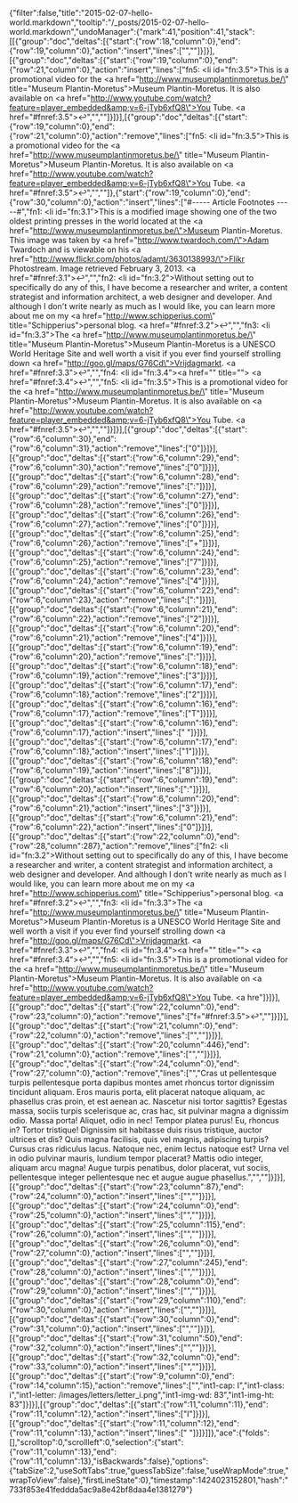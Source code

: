 {"filter":false,"title":"2015-02-07-hello-world.markdown","tooltip":"/_posts/2015-02-07-hello-world.markdown","undoManager":{"mark":41,"position":41,"stack":[[{"group":"doc","deltas":[{"start":{"row":18,"column":0},"end":{"row":19,"column":0},"action":"insert","lines":["",""]}]}],[{"group":"doc","deltas":[{"start":{"row":19,"column":0},"end":{"row":21,"column":0},"action":"insert","lines":["fn5: <li id=\"fn:3.5\">This is a promotional video for the <a href=\"http://www.museumplantinmoretus.be/\" title=\"Museum Plantin-Moretus\">Museum Plantin-Moretus</a>. It is also available on <a href=\"http://www.youtube.com/watch?feature=player_embedded&amp;v=6-jTyb6xfQ8\">You Tube</a>. <a href=\"#fnref:3.5\">&#8617;</a></li>","",""]}]}],[{"group":"doc","deltas":[{"start":{"row":19,"column":0},"end":{"row":21,"column":0},"action":"remove","lines":["fn5: <li id=\"fn:3.5\">This is a promotional video for the <a href=\"http://www.museumplantinmoretus.be/\" title=\"Museum Plantin-Moretus\">Museum Plantin-Moretus</a>. It is also available on <a href=\"http://www.youtube.com/watch?feature=player_embedded&amp;v=6-jTyb6xfQ8\">You Tube</a>. <a href=\"#fnref:3.5\">&#8617;</a></li>","",""]},{"start":{"row":19,"column":0},"end":{"row":30,"column":0},"action":"insert","lines":["#----- Article Footnotes -----#","fn1: <li id=\"fn:3.1\">This is a modified image showing one of the two oldest printing presses in the world located at the <a href=\"http://www.museumplantinmoretus.be/\">Museum Plantin-Moretus</a>. This image was taken by <a href=\"http://www.twardoch.com/\">Adam Twardoch</a> and is viewable on his <a href=\"http://www.flickr.com/photos/adamt/3630138993/\">Flikr Photostream</a>. Image retrieved February 3, 2013. <a href=\"#fnref:3.1\">&#8617;</a></li>","","fn2: <li id=\"fn:3.2\">Without setting out to specifically do any of this, I have become a researcher and writer, a content strategist and information architect, a web designer and developer. And although I don't write nearly as much as I would like, you can learn more about me on my <a href=\"http://www.schipperius.com\" title=\"Schipperius\">personal blog</a>. <a href=\"#fnref:3.2\">&#8617;</a></li>","","fn3: <li id=\"fn:3.3\">The <a href=\"http://www.museumplantinmoretus.be/\" title=\"Museum Plantin-Moretus\">Museum Plantin-Moretus</a> is a UNESCO World Heritage Site and well worth a visit if you ever find yourself strolling down <a href=\"http://goo.gl/maps/G76Cd\">Vrijdagmarkt</a>. <a href=\"#fnref:3.3\">&#8617;</a></li>","","fn4: <li id=\"fn:3.4\"><a href=\"\" title=\"\"></a> <a href=\"#fnref:3.4\">&#8617;</a></li>","","fn5: <li id=\"fn:3.5\">This is a promotional video for the <a href=\"http://www.museumplantinmoretus.be/\" title=\"Museum Plantin-Moretus\">Museum Plantin-Moretus</a>. It is also available on <a href=\"http://www.youtube.com/watch?feature=player_embedded&amp;v=6-jTyb6xfQ8\">You Tube</a>. <a href=\"#fnref:3.5\">&#8617;</a></li>","",""]}]}],[{"group":"doc","deltas":[{"start":{"row":6,"column":30},"end":{"row":6,"column":31},"action":"remove","lines":["0"]}]}],[{"group":"doc","deltas":[{"start":{"row":6,"column":29},"end":{"row":6,"column":30},"action":"remove","lines":["0"]}]}],[{"group":"doc","deltas":[{"start":{"row":6,"column":28},"end":{"row":6,"column":29},"action":"remove","lines":[":"]}]}],[{"group":"doc","deltas":[{"start":{"row":6,"column":27},"end":{"row":6,"column":28},"action":"remove","lines":["0"]}]}],[{"group":"doc","deltas":[{"start":{"row":6,"column":26},"end":{"row":6,"column":27},"action":"remove","lines":["0"]}]}],[{"group":"doc","deltas":[{"start":{"row":6,"column":25},"end":{"row":6,"column":26},"action":"remove","lines":["+"]}]}],[{"group":"doc","deltas":[{"start":{"row":6,"column":24},"end":{"row":6,"column":25},"action":"remove","lines":["7"]}]}],[{"group":"doc","deltas":[{"start":{"row":6,"column":23},"end":{"row":6,"column":24},"action":"remove","lines":["4"]}]}],[{"group":"doc","deltas":[{"start":{"row":6,"column":22},"end":{"row":6,"column":23},"action":"remove","lines":[":"]}]}],[{"group":"doc","deltas":[{"start":{"row":6,"column":21},"end":{"row":6,"column":22},"action":"remove","lines":["2"]}]}],[{"group":"doc","deltas":[{"start":{"row":6,"column":20},"end":{"row":6,"column":21},"action":"remove","lines":["4"]}]}],[{"group":"doc","deltas":[{"start":{"row":6,"column":19},"end":{"row":6,"column":20},"action":"remove","lines":[":"]}]}],[{"group":"doc","deltas":[{"start":{"row":6,"column":18},"end":{"row":6,"column":19},"action":"remove","lines":["3"]}]}],[{"group":"doc","deltas":[{"start":{"row":6,"column":17},"end":{"row":6,"column":18},"action":"remove","lines":["2"]}]}],[{"group":"doc","deltas":[{"start":{"row":6,"column":16},"end":{"row":6,"column":17},"action":"remove","lines":["T"]}]}],[{"group":"doc","deltas":[{"start":{"row":6,"column":16},"end":{"row":6,"column":17},"action":"insert","lines":[" "]}]}],[{"group":"doc","deltas":[{"start":{"row":6,"column":17},"end":{"row":6,"column":18},"action":"insert","lines":["1"]}]}],[{"group":"doc","deltas":[{"start":{"row":6,"column":18},"end":{"row":6,"column":19},"action":"insert","lines":["8"]}]}],[{"group":"doc","deltas":[{"start":{"row":6,"column":19},"end":{"row":6,"column":20},"action":"insert","lines":[":"]}]}],[{"group":"doc","deltas":[{"start":{"row":6,"column":20},"end":{"row":6,"column":21},"action":"insert","lines":["3"]}]}],[{"group":"doc","deltas":[{"start":{"row":6,"column":21},"end":{"row":6,"column":22},"action":"insert","lines":["0"]}]}],[{"group":"doc","deltas":[{"start":{"row":22,"column":0},"end":{"row":28,"column":287},"action":"remove","lines":["fn2: <li id=\"fn:3.2\">Without setting out to specifically do any of this, I have become a researcher and writer, a content strategist and information architect, a web designer and developer. And although I don't write nearly as much as I would like, you can learn more about me on my <a href=\"http://www.schipperius.com\" title=\"Schipperius\">personal blog</a>. <a href=\"#fnref:3.2\">&#8617;</a></li>","","fn3: <li id=\"fn:3.3\">The <a href=\"http://www.museumplantinmoretus.be/\" title=\"Museum Plantin-Moretus\">Museum Plantin-Moretus</a> is a UNESCO World Heritage Site and well worth a visit if you ever find yourself strolling down <a href=\"http://goo.gl/maps/G76Cd\">Vrijdagmarkt</a>. <a href=\"#fnref:3.3\">&#8617;</a></li>","","fn4: <li id=\"fn:3.4\"><a href=\"\" title=\"\"></a> <a href=\"#fnref:3.4\">&#8617;</a></li>","","fn5: <li id=\"fn:3.5\">This is a promotional video for the <a href=\"http://www.museumplantinmoretus.be/\" title=\"Museum Plantin-Moretus\">Museum Plantin-Moretus</a>. It is also available on <a href=\"http://www.youtube.com/watch?feature=player_embedded&amp;v=6-jTyb6xfQ8\">You Tube</a>. <a hre"]}]}],[{"group":"doc","deltas":[{"start":{"row":22,"column":0},"end":{"row":23,"column":0},"action":"remove","lines":["f=\"#fnref:3.5\">&#8617;</a></li>",""]}]}],[{"group":"doc","deltas":[{"start":{"row":21,"column":0},"end":{"row":22,"column":0},"action":"remove","lines":["",""]}]}],[{"group":"doc","deltas":[{"start":{"row":20,"column":446},"end":{"row":21,"column":0},"action":"remove","lines":["",""]}]}],[{"group":"doc","deltas":[{"start":{"row":24,"column":0},"end":{"row":27,"column":0},"action":"remove","lines":["","Cras ut pellentesque turpis pellentesque porta dapibus montes amet rhoncus tortor dignissim tincidunt aliquam. Eros mauris porta, elit placerat natoque aliquam, ac phasellus cras proin, et est aenean ac. Nascetur nisi tortor sagittis? Egestas massa, sociis turpis scelerisque ac, cras hac, sit pulvinar magna a dignissim odio. Massa porta! Aliquet, odio in nec! Tempor platea purus! Eu, rhoncus in? Tortor tristique! Dignissim sit habitasse duis risus tristique, auctor ultrices et dis? Quis magna facilisis, quis vel magnis, adipiscing turpis? Cursus cras ridiculus lacus. Natoque nec, enim lectus natoque est? Urna vel in odio pulvinar mauris, lundium tempor placerat? Mattis odio integer, aliquam arcu magna! Augue turpis penatibus, dolor placerat, vut sociis, pellentesque integer pellentesque nec et augue augue phasellus.","",""]}]}],[{"group":"doc","deltas":[{"start":{"row":23,"column":87},"end":{"row":24,"column":0},"action":"insert","lines":["",""]}]}],[{"group":"doc","deltas":[{"start":{"row":24,"column":0},"end":{"row":25,"column":0},"action":"insert","lines":["",""]}]}],[{"group":"doc","deltas":[{"start":{"row":25,"column":115},"end":{"row":26,"column":0},"action":"insert","lines":["",""]}]}],[{"group":"doc","deltas":[{"start":{"row":26,"column":0},"end":{"row":27,"column":0},"action":"insert","lines":["",""]}]}],[{"group":"doc","deltas":[{"start":{"row":27,"column":245},"end":{"row":28,"column":0},"action":"insert","lines":["",""]}]}],[{"group":"doc","deltas":[{"start":{"row":28,"column":0},"end":{"row":29,"column":0},"action":"insert","lines":["",""]}]}],[{"group":"doc","deltas":[{"start":{"row":29,"column":110},"end":{"row":30,"column":0},"action":"insert","lines":["",""]}]}],[{"group":"doc","deltas":[{"start":{"row":30,"column":0},"end":{"row":31,"column":0},"action":"insert","lines":["",""]}]}],[{"group":"doc","deltas":[{"start":{"row":31,"column":50},"end":{"row":32,"column":0},"action":"insert","lines":["",""]}]}],[{"group":"doc","deltas":[{"start":{"row":32,"column":0},"end":{"row":33,"column":0},"action":"insert","lines":["",""]}]}],[{"group":"doc","deltas":[{"start":{"row":9,"column":0},"end":{"row":14,"column":15},"action":"remove","lines":["","int1-cap: I","int1-class: i","int1-letter: /images/letters/letter_i.png","int1-img-wd: 83","int1-img-ht: 83"]}]}],[{"group":"doc","deltas":[{"start":{"row":11,"column":11},"end":{"row":11,"column":12},"action":"insert","lines":["I"]}]}],[{"group":"doc","deltas":[{"start":{"row":11,"column":12},"end":{"row":11,"column":13},"action":"insert","lines":[" "]}]}]]},"ace":{"folds":[],"scrolltop":0,"scrollleft":0,"selection":{"start":{"row":11,"column":13},"end":{"row":11,"column":13},"isBackwards":false},"options":{"tabSize":2,"useSoftTabs":true,"guessTabSize":false,"useWrapMode":true,"wrapToView":false},"firstLineState":0},"timestamp":1424023152801,"hash":"733f853e41feddda5ac9a8e42bf8daa4e1381279"}